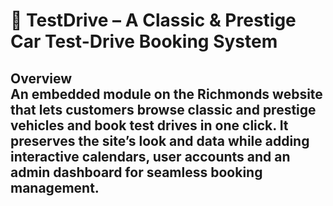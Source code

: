 # 🚗 TestDrive – A Classic & Prestige Car Test-Drive Booking System

**Overview**  
An embedded module on the Richmonds website that lets customers browse classic and prestige vehicles and book test drives in one click. It preserves the site’s look and data while adding interactive calendars, user accounts and an admin dashboard for seamless booking management.
--
